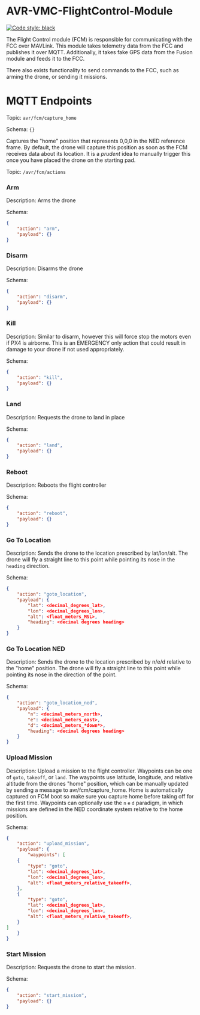 # AVR-VMC-FlightControl-Module

[![Code style: black](https://img.shields.io/badge/code%20style-black-000000.svg)](https://github.com/psf/black)


The Flight Control module (FCM) is responsible for communicating with the
FCC over MAVLink. This module takes telemetry data from the FCC and publishes
it over MQTT. Additionally, it takes fake GPS data from the Fusion module
and feeds it to the FCC.

There also exists functionality to send commands to the FCC, such as arming the
drone, or sending it missions.


# MQTT Endpoints
Topic: `avr/fcm/capture_home`

Schema: `{}`

Captures the "home" position that represents 0,0,0 in the NED reference frame.
By default, the drone will capture this position as soon as the FCM receives data about its location.
It is a *prudent* idea to manually trigger this once you have placed the drone on the starting pad.

Topic: `/avr/fcm/actions`

### Arm
Description: Arms the drone

Schema:
```json
{
    "action": "arm",
    "payload": {}
}
```

### Disarm
Description: Disarms the drone

Schema:
```json
{
    "action": "disarm",
    "payload": {}
}
```

### Kill
Description: Similar to disarm, however this will force stop the motors even if PX4 is airborne. This is an EMERGENCY only action that could result in damage to your drone if not used appropriately.

Schema:
```json
{
    "action": "kill",
    "payload": {}
}
```
### Land

Description: Requests the drone to land in place

Schema:
```json
{
    "action": "land",
    "payload": {}
}
```
### Reboot

Description: Reboots the flight controller

Schema:
```json
{
    "action": "reboot",
    "payload": {}
}
```

### Go To Location

Description: Sends the drone to the location prescribed by lat/lon/alt. The drone will fly a straight line to this point while pointing its nose in the `heading` direction.

Schema:
```json
{
    "action": "goto_location",
    "payload": {
        "lat": <decimal_degrees_lat>,
        "lon": <decimal_degrees_lon>,
        "alt": <float_meters_MSL>,
        "heading": <decimal degrees heading>
    }
}
```

### Go To Location NED

Description: Sends the drone to the location prescribed by n/e/d relative to the "home" position. The drone will fly a straight line to this point while pointing its nose in the direction of the point.

Schema:
```json
{
    "action": "goto_location_ned",
    "payload": {
        "n": <decimal_meters_north>,
        "e": <decimal_meters_east>,
        "d": <decimal_meters_*down*>,
        "heading": <decimal degrees heading>
    }
}
```

### Upload Mission

Description: Upload a mission to the flight controller. Waypoints can be one of `goto`, `takeoff`, or `land`. The waypoints use latitude, longitude, and relative altitude from the drones "home" position, which can be manually updated by sending a message to avr/fcm/capture_home. Home is automatically captured on FCM boot so make sure you capture home before taking off for the first time. Waypoints can optionally use the `n` `e` `d` paradigm, in which missions are defined in the NED coordinate system relative to the home position.

Schema:
```json
{
    "action": "upload_mission",
    "payload": {
        "waypoints": [
    {
        "type": "goto",
        "lat": <decimal_degrees_lat>,
        "lon": <decimal_degrees_lon>,
        "alt": <float_meters_relative_takeoff>,
    },
    {
        "type": "goto",
        "lat": <decimal_degrees_lat>,
        "lon": <decimal_degrees_lon>,
        "alt": <float_meters_relative_takeoff>,
    }
]
    }
}
```

### Start Mission

Description: Requests the drone to start the mission.

Schema:
```json
{
    "action": "start_mission",
    "payload": {}
}
```
